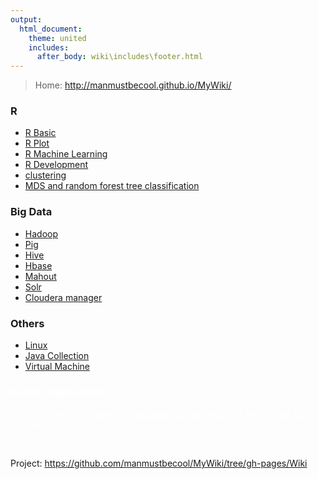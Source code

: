 ```yaml
---
output:
  html_document:
    theme: united
    includes:
      after_body: wiki\includes\footer.html
---
```



> Home: http://manmustbecool.github.io/MyWiki/


### R
 
 * <a href="Wiki/R/RBasic.html">R Basic</a>
 * <a href="Wiki/R/plot.html">R Plot</a>
 * <a href="Wiki/R/RMachineLearning.html">R Machine Learning</a>
 * <a href="Wiki/RDevelopment.html">R Development</a>
 * <a href="Wiki/R/clustering.html">clustering</a>
 * <a href="Wiki/R/randomForestMDS.html">MDS and random forest tree classification</a>
 
### Big Data

 * <a href="Wiki/Hadoop.html">Hadoop</a> 
 * <a href="Wiki/Pig.html">Pig</a> 
 * <a href="Wiki/Hive.html">Hive</a> 
 * <a href="Wiki/Hbase.html">Hbase</a>
 * <a href="Wiki/Mahout.html">Mahout</a> 
 * <a href="Wiki/Solr.html">Solr</a>
 * <a href="Wiki/ClouderaCm.html">Cloudera manager</a> 
 
### Others

 * <a href="Wiki/Linux.html">Linux</a>
 * <a href="Wiki/JavaCollection.html">Java Collection</a>
 * <a href="Wiki/VirtualMachine.html">Virtual Machine</a>



<style>
div.non * {
 color: white !important;
}
</style>

<div class="non">

### Recent Publications

[RPig: Concise Programming Framework by Integrating R with Pig for Big Data Analytics](papers/Rpig%20Concise%20Programming%20Framework%20by%20Integrating%20R%20with%20Pig%20for%20Big%20Data%20Analytics%20-%20book%20chapter%20final.pdf)

...

</div>

 
Project: <a href="https://github.com/manmustbecool/MyWiki/tree/gh-pages/Wiki">https://github.com/manmustbecool/MyWiki/tree/gh-pages/Wiki</a>



